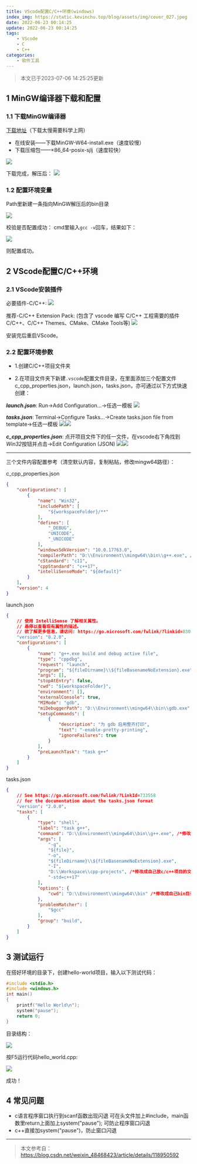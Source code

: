```yaml
---
title: VScode配置C/C++环境(windows)
index_img: https://static.kevinchu.top/blog/assets/img/cover_027.jpeg
date: 2022-06-23 00:14:25
update: 2022-06-23 00:14:25
tags:
    - VScode
    - C
    - C++
categories:
    - 软件工具
---
```

>本文已于2023-07-06 14:25:25更新

## 1  MinGW编译器下载和配置

### 1.1 下载MinGW编译器

[下载地址](https://sourceforge.net/projects/mingw-w64/files/mingw-w64/mingw-w64-release/)（下载太慢需要科学上网）
- 在线安装——下载MinGW-W64-install.exe（速度较慢）
- 下载压缩包——×86_64-posix-sjlj（速度较快）

![](https://static.kevinchu.top/blog/public/20220624002658.png)

下载完成，解压后：
![](https://static.kevinchu.top/blog/public/20220624003402.png)


### 1.2 配置环境变量

Path里新建一条指向MinGW解压后的bin目录

![](https://static.kevinchu.top/blog/public/20220624003933.png)

校验是否配置成功：
cmd里输入```gcc -v```回车，结果如下：

![](https://static.kevinchu.top/blog/public/20220624004119.png)

则配置成功。


## 2 VScode配置C/C++环境

### 2.1 VScode安装插件

必要插件-C/C++:
![](https://static.kevinchu.top/blog/public/20220624004655.png)

推荐-C/C++ Extension Pack:
(包含了 vscode 编写 C/C++ 工程需要的插件C/C++、C/C++ Themes、CMake、CMake Tools等)
![](https://static.kevinchu.top/blog/public/20230706112943.png)

安装完后重启VScode。


### 2.2 配置环境参数

- 1.创建C/C++项目文件夹

- 2.在项目文件夹下新建```.vscode```配置文件目录，在里面添加三个配置文件c_cpp_properties.json，launch.json，tasks.json，亦可通过以下方式快速创建：


***launch.json***: Run->Add Configuration...->任选一模板
![](https://static.kevinchu.top/blog/public/20230706114138.png)


***tasks.json***: Terminal->Configure Tasks...->Create tasks.json file from template->任选一模板
![](https://static.kevinchu.top/blog/public/20230706140153.png)![](https://static.kevinchu.top/blog/public/20230706140335.png)



***c_cpp_properties.json***: 点开项目文件下的任一文件，在vscode右下角找到*Win32*按钮并点击->Edit Configuration (JSON)
![](https://static.kevinchu.top/blog/public/20230706140927.png)![](https://static.kevinchu.top/blog/public/20230706141352.png)



---
三个文件内容配置参考（清空默认内容，复制粘贴，修改mingw64路径）：




c_cpp_properties.json
```JSON
{
    "configurations": [
        {
            "name": "Win32",
            "includePath": [
                "${workspaceFolder}/**"
            ],
            "defines": [
                "_DEBUG",
                "UNICODE",
                "_UNICODE"
            ],
            "windowsSdkVersion": "10.0.17763.0",
            "compilerPath": "D:\\Environment\\mingw64\\bin\\g++.exe", /*修改成自己bin目录下的g++.exe，这里的路径和电脑里复制的文件目录有一点不一样，这里是两个反斜杠\\*/
            "cStandard": "c11",
            "cppStandard": "c++17",
            "intelliSenseMode": "${default}"
        }
    ],
    "version": 4
}

```


launch.json
```JSON
{
    // 使用 IntelliSense 了解相关属性。 
    // 悬停以查看现有属性的描述。
    // 欲了解更多信息，请访问: https://go.microsoft.com/fwlink/?linkid=830387
    "version": "0.2.0",
    "configurations": [
        {
            "name": "g++.exe build and debug active file",
            "type": "cppdbg",
            "request": "launch",
            "program": "${fileDirname}\\${fileBasenameNoExtension}.exe",
            "args": [],
            "stopAtEntry": false,
            "cwd": "${workspaceFolder}",
            "environment": [],
            "externalConsole": true,
            "MIMode": "gdb",
            "miDebuggerPath": "D:\\Environment\\mingw64\\bin\\gdb.exe", /*修改成自己bin目录下的gdb.exe，这里的路径和电脑里复制的文件目录有一点不一样，这里是两个反斜杠\\*/
            "setupCommands": [
                {
                    "description": "为 gdb 启用整齐打印",
                    "text": "-enable-pretty-printing",
                    "ignoreFailures": true
                }
            ],
            "preLaunchTask": "task g++"
        }
    ]
}
```


tasks.json
```JSON
{
    // See https://go.microsoft.com/fwlink/?LinkId=733558 
    // for the documentation about the tasks.json format
    "version": "2.0.0",
    "tasks": [
        {
            "type": "shell",
            "label": "task g++",
            "command": "D:\\Environment\\mingw64\\bin\\g++.exe", /*修改成自己bin目录下的g++.exe，这里的路径和电脑里复制的文件目录有一点不一样，这里是两个反斜杠\\*/
            "args": [
                "-g",
                "${file}",
                "-o",
                "${fileDirname}\\${fileBasenameNoExtension}.exe",
                "-I",
                "D:\\Workspace\\cpp-projects", /*修改成自己放c/c++项目的文件夹，这里的路径和电脑里复制的文件目录有一点不一样，这里是两个反斜杠\\*/
                "-std=c++17"
            ],
            "options": {
                "cwd": "D:\\Environment\\mingw64\\bin" /*修改成自己bin目录，这里的路径和电脑里复制的文件目录有一点不一样，这里是两个反斜杠\\*/
            },
            "problemMatcher": [
                "$gcc"
            ],
            "group": "build",
        }
    ]
}

```




## 3 测试运行


在搭好环境的目录下，创建hello-world项目，输入以下测试代码：
```C
#include <stdio.h>
#include <windows.h>
int main()
{
    printf("Hello World\n");
    system("pause");
    return 0;
}
```
目录结构：

![](https://static.kevinchu.top/blog/public/20220624010535.png)

按F5运行代码hello_world.cpp:

![](https://static.kevinchu.top/blog/public/20220624010650.png)

成功！

## 4 常见问题

- c语言程序窗口执行到scanf函数出现闪退
可在头文件加上#include<stdlib>，main函数里return上面加上system("pause");  可防止程序窗口闪退
- c++直接加system("pause")，防止窗口闪退


---
>本文参考自：https://blog.csdn.net/weixin_48468423/article/details/118950592